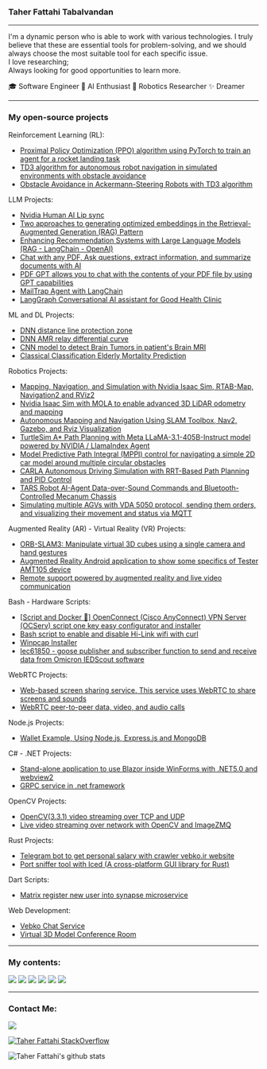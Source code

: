 ### Taher Fattahi Tabalvandan
----

I'm a dynamic person who is able to work with various technologies. I truly believe that these are essential tools for problem-solving, and we should always choose the most suitable tool for each specific issue.<br/>
I love researching; <br/>Always looking for good opportunities to learn more.

🎓 Software Engineer 
🧠 AI Enthusiast 
🤖 Robotics Researcher 
✨ Dreamer

----
### My open-source projects
    
Reinforcement Learning (RL):
  - [Proximal Policy Optimization (PPO) algorithm using PyTorch to train an agent for a rocket landing task](https://github.com/taherfattahi/ppo-rocket-landing)
  - [TD3 algorithm for autonomous robot navigation in simulated environments with obstacle avoidance](https://huggingface.co/spaces/TaherFattahi/TD3-robot-nav-irsim)
  - [Obstacle Avoidance in Ackermann-Steering Robots with TD3 algorithm](https://github.com/taherfattahi/ackermann-rl-obstacle-td3)

LLM Projects:
  - [Nvidia Human AI Lip sync](https://github.com/taherfattahi/nvidia-human-ai-lipsync)
  - [Two approaches to generating optimized embeddings in the Retrieval-Augmented Generation (RAG) Pattern](https://github.com/taherfattahi/embedding-optimizer)
  - [Enhancing Recommendation Systems with Large Language Models (RAG - LangChain - OpenAI)](https://github.com/taherfattahi/recommendation-systems-by-llms)
  - [Chat with any PDF, Ask questions, extract information, and summarize documents with AI](https://github.com/Anil-matcha/ChatPDF)
  - [PDF GPT allows you to chat with the contents of your PDF file by using GPT capabilities](https://github.com/bhaskatripathi/pdfGPT)
  - [MailTrap Agent with LangChain](https://github.com/taherfattahi/mailtrap-agent)
  - [LangGraph Conversational AI assistant for Good Health Clinic](https://github.com/taherfattahi/langgraph-medical-ai-assistant)
    
ML and DL Projects:
  - [DNN distance line protection zone](https://github.com/taherfattahi/dnn-distance-line-protection-zone)
  - [DNN AMR relay differential curve](https://github.com/taherfattahi/dnn-amr-reley-differential-curve)
  - [CNN model to detect Brain Tumors in patient's Brain MRI](https://github.com/taherfattahi/cnn-brain-tumor-detection)
  - [Classical Classification Elderly Mortality Prediction](https://github.com/taherfattahi/elderly-mortality-prediction)

Robotics Projects: 
  - [Mapping, Navigation, and Simulation with Nvidia Isaac Sim, RTAB-Map, Navigation2 and RViz2](https://github.com/taherfattahi/isaac-sim-mobile-robot-rtab-map)
  - [Nvidia Isaac Sim with MOLA to enable advanced 3D LiDAR odometry and mapping](https://github.com/taherfattahi/isaac-sim-3d-lidar-odometry-mapping)
  - [Autonomous Mapping and Navigation Using SLAM Toolbox, Nav2, Gazebo, and Rviz Visualization](https://github.com/taherfattahi/ros2-slam-auto-navigation)
  - [TurtleSim A* Path Planning with Meta LLaMA-3.1-405B-Instruct model powered by NVIDIA / LlamaIndex Agent](https://github.com/taherfattahi/turtlesim-astar-nvidia-llm)
  - [Model Predictive Path Integral (MPPI) control for navigating a simple 2D car model around multiple circular obstacles](https://github.com/taherfattahi/mppi-2d-car-navigation-with-obstacles)
  - [CARLA Autonomous Driving Simulation with RRT-Based Path Planning and PID Control](https://github.com/taherfattahi/carla-motion-planning-rrt-based)
  - [TARS Robot AI-Agent Data-over-Sound Commands and Bluetooth-Controlled Mecanum Chassis](https://github.com/taherfattahi/tars-robot)
  - [Simulating multiple AGVs with VDA 5050 protocol, sending them orders, and visualizing their movement and status via MQTT](https://github.com/taherfattahi/vda5050-robot-simulator)
    
Augmented Reality (AR) - Virtual Reality (VR) Projects:
  - [ORB-SLAM3: Manipulate virtual 3D cubes using a single camera and hand gestures](https://github.com/taherfattahi/orb-slam3-ar-cube-manipulator)
  - [Augmented Reality Android application to show some specifics of Tester AMT105 device](https://github.com/taherfattahi/vebko-ar)
  - [Remote support powered by augmented reality and live video communication](https://github.com/taherfattahi/VebkoArRemoteAssistance)

Bash - Hardware Scripts:
  - [[Script and Docker 🐳] OpenConnect (Cisco AnyConnect) VPN Server (OCServ) script one key easy configurator and installer](https://github.com/iw4p/OpenConnect-Cisco-AnyConnect-VPN-Server-OneKey-ocserv)
  - [Bash script to enable and disable Hi-Link wifi with curl](https://github.com/taherfattahi/Hi-Link-wifi-enable-disable-bash)
  - [Winpcap Installer](https://github.com/taherfattahi/winpcap-installer)
  - [Iec61850 - goose publisher and subscriber function to send and receive data from Omicron IEDScout software](https://github.com/taherfattahi/Iec61850ToIEDScout)

WebRTC Projects:
  - [Web-based screen sharing service. This service uses WebRTC to share screens and sounds](https://github.com/taherfattahi/WebRTC-Screen-Sharing)
  - [WebRTC peer-to-peer data, video, and audio calls](https://github.com/taherfattahi/SimpleWebRTC-Video-Chat)

Node.js Projects: 
  - [Wallet Example, Using Node.js, Express.js and MongoDB](https://github.com/taherfattahi/sample-wallet)
  
C# - .NET Projects:
  - [Stand-alone application to use Blazor inside WinForms with .NET5.0 and webview2](https://github.com/taherfattahi/BlazorWinformsStandAloneApplication)
  - [GRPC service in .net framework](https://github.com/taherfattahi/GrpcNetframework)

OpenCV Projects:
  - [OpenCV(3.3.1) video streaming over TCP and UDP](https://github.com/taherfattahi/opencv-video-streaming)
  - [Live video streaming over network with OpenCV and ImageZMQ](https://github.com/taherfattahi/video-streaming-opencv-ImageZMQ)

Rust Projects:
  - [Telegram bot to get personal salary with crawler vebko.ir website](https://github.com/taherfattahi/vebko-bot-crawler-salary)
  - [Port sniffer tool with Iced (A cross-platform GUI library for Rust)](https://github.com/taherfattahi/port-sniffer-gui)

Dart Scripts:
  - [Matrix register new user into synapse microservice](https://github.com/taherfattahi/matrix-register-new-user)

Web Development:
  - [Vebko Chat Service](https://github.com/taherfattahi/Vebko-Chat-Service)
  - [Virtual 3D Model Conference Room](https://github.com/taherfattahi/Virtual-3D-Model-Conference-Room)

----

### My contents:
[![](https://img.shields.io/badge/-linkedIn-black?style=for-the-badge&logo=linkedin)](https://www.linkedin.com/in/taher-fattahi/)
[![](https://img.shields.io/badge/-huggingface-black?style=for-the-badge&logo=HuggingFace)](https://huggingface.co/TaherFattahi)
[![](https://img.shields.io/badge/-youtube-black?style=for-the-badge&logo=Youtube&logoColor=FF0000)](https://www.youtube.com/@taherfattahi11)
[![](https://img.shields.io/badge/-medium-black?style=for-the-badge&logo=medium)](https://medium.com/@taherfattahi11)
[![](https://img.shields.io/badge/-dev.to-black?style=for-the-badge&logo=dev.to)](https://dev.to/taherfattahi)
[![](https://img.shields.io/badge/-Stackoverflow-black?style=for-the-badge&logo=stackoverflow)](https://stackoverflow.com/users/9681220/taher-fattahi-tabalvandan)

---

### Contact Me:
[![](https://img.shields.io/badge/-Mail-black?style=for-the-badge&logo=gmail)](mailto:taherfattahi11@gmail.com)

[![Taher Fattahi StackOverflow](https://github-readme-stackoverflow.vercel.app/?userID=9681220&layout=compact&theme=dark)](https://stackoverflow.com/users/9681220/taher-fattahi-tabalvandan)

![Taher Fattahi's github stats](https://github-readme-stats.vercel.app/api?username=taherfattahi&theme=vue-dark&show_icons=true&hide_border=true&count_private=true)
